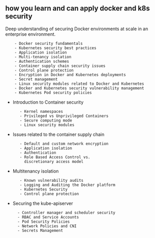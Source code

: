 

## how you learn and can apply docker and k8s security

Deep understanding of securing Docker environments at scale in an enterprise environment. 

        - Docker security fundamentals
        - Kubernetes security best practices
        - Application isolation
        - Multi-tenancy isolation
        - Authentication schemes
        - Container supply chain security issues
        - Control plane protection
        - Encryption in Docker and Kubernetes deployments
        - Secret management
        - Linux security modules related to Docker and Kubernetes
        - Docker and Kubernetes security vulnerability management
        - Kubernetes Pod security policies

- Introduction to Container security   
 
         - Kernel namespaces   
         - Privileged vs Unprivileged Containers   
         - Secure computing mode   
         - Linux security modules   

- Issues related to the container supply chain   
 
         - Default and custom network encryption   
         - Application isolation   
         - Authentication   
         - Role Based Access Control vs. 
           discretionary access model   

- Multitenancy isolation   
 
         - Known vulnerability audits   
         - Logging and Auditing the Docker platform   
         - Kubernetes Security   
         - Control plane protection   

- Securing the kube-apiserver   
 
        - Controller manager and scheduler security   
        - RBAC and Service Accounts   
        - Pod Security Policies   
        - Network Policies and CNI   
        - Secrets Management   
